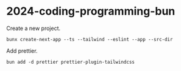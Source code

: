 # 2024-coding-programming-bun

Create a new project.

```
bunx create-next-app --ts --tailwind --eslint --app --src-dir
```

Add prettier.

```
bun add -d prettier prettier-plugin-tailwindcss
```

